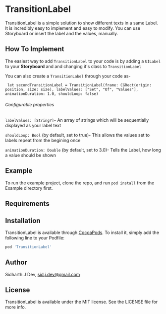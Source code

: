 # TransitionLabel

TransitionLabel is a simple solution to show different texts in a same Label. It is incredibly easy to implement and easy to modify. You can use Storyboard or insert the label and the values, manually.

## How To Implement

The easiest way to add `TransitionLabel` to your code is by adding a `UILabel` to your **Storyboard** and and changing it's class to `TransitionLabel`

You can also create a `TransitionLabel` through your code as-

`
let secondTransitionLabel = TransitionLabel(frame: CGRect(origin: position, size: size), labelValues: ["Set", "Of", "Values"], animationDuration: 1.0, shouldLoop: false)`

###### Configurable properties
`labelValues: [String?]`- An array of strings which will be sequentially displayed as your label text

`shouldLoop: Bool`  (by default, set to true)- This allows the values set to labels repeat from the begining once 

`animationDuration: Double` (by default, set to 3.0)- Tells the Label, how long a value should be shown




## Example

To run the example project, clone the repo, and run `pod install` from the Example directory first.

## Requirements

## Installation

TransitionLabel is available through [CocoaPods](https://cocoapods.org). To install
it, simply add the following line to your Podfile:

```ruby
pod 'TransitionLabel'
```

## Author

Sidharth J Dev, sid.j.dev@gmail.com

## License

TransitionLabel is available under the MIT license. See the LICENSE file for more info.

